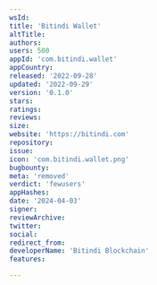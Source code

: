 ```yaml
---
wsId: 
title: 'Bitindi Wallet'
altTitle: 
authors: 
users: 500
appId: 'com.bitindi.wallet'
appCountry: 
released: '2022-09-28'
updated: '2022-09-29'
version: '0.1.0'
stars: 
ratings: 
reviews: 
size: 
website: 'https://bitindi.com'
repository: 
issue: 
icon: 'com.bitindi.wallet.png'
bugbounty: 
meta: 'removed'
verdict: 'fewusers'
appHashes: 
date: '2024-04-03'
signer: 
reviewArchive: 
twitter: 
social: 
redirect_from: 
developerName: 'Bitindi Blockchain'
features: 

---
```


